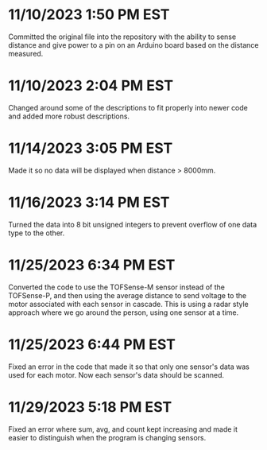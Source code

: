 # 11/10/2023 1:50 PM EST
Committed the original file into the repository with the ability to sense distance and give power to a pin on an Arduino board based on the distance measured.
# 11/10/2023 2:04 PM EST
Changed around some of the descriptions to fit properly into newer code and added more robust descriptions.
# 11/14/2023 3:05 PM EST
Made it so no data will be displayed when distance > 8000mm.
# 11/16/2023 3:14 PM EST
Turned the data into 8 bit unsigned integers to prevent overflow of one data type to the other.
# 11/25/2023 6:34 PM EST
Converted the code to use the TOFSense-M sensor instead of the TOFSense-P, and then using the average distance to send voltage to the motor associated with each sensor in cascade. This is using a radar style approach where we go around the person, using one sensor at a time.
# 11/25/2023 6:44 PM EST
Fixed an error in the code that made it so that only one sensor's data was used for each motor. Now each sensor's data should be scanned.
# 11/29/2023 5:18 PM EST
Fixed an error where sum, avg, and count kept increasing and made it easier to distinguish when the program is changing sensors.
